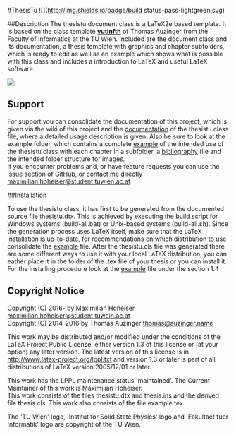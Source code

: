#ThesisTu 
![](http://img.shields.io/badge/build status-pass-lightgreen.svg)


##Description
The thesistu document class is a LaTeX2e based template. It is based on the class template [**vutinfth**](https://gitlab.cg.tuwien.ac.at/auzinger/vutinfth/tree/master) of Thomas Auzinger from the Faculty of Informatics at the TU Wien. Included are the document class and its documentation, a thesis template with graphics and chapter subfolders, which is ready to edit as well as an example which shows what is possible with this class and includes a introduction to LaTeX and useful LaTeX software.  

![](http://i.imgur.com/igzlpF6.jpg)

## Support

For support you can consolidate the documentation of this project, which is given via the wiki of this project and the [documentation](thesistu.pdf) of the thesistu class file, where a detailed usage description is given. Also be sure to look at the example folder, which contains a complete [example](example/example.txt) of the intended use of the thesistu class with each chapter in a subfolder, a [bibliography](example/example.bib) file and the intended folder structure for images.  
If you encounter problems and, or have feature requests you can use the issue section of GitHub, or contact me directly maximilian.hoheiser@student.tuwien.ac.at

##Installation

To use the thesistu class, it has first to be generated from the documented source file thesistu.dtx. This is achieved by executing the build script for Windows systems (build-all.bat) or Unix-based systems (build-all.sh). Since the generation process uses LaTeX itself, make sure that the LaTeX installation is up-to-date, for recommendations on which distribution to use consolidate the [example](example/example.txt) file. After the thesistu.cls file was generated there are some different ways to use it with your local LaTeX distribution, you can eather place it in the folder of the .tex file of your thesis or you can install it. For the installing procedure look at the [example](example/example.tex) file under the section 1.4

## Copyright Notice

Copyright (C) 2016- by Maximilian Hoheiser <maximilian.hoheiser@student.tuwein.ac.at>  
Copyright (C) 2014-2016 by Thomas Auzinger <thomas@auzinger.name>  

This work may be distributed and/or modified under the
conditions of the LaTeX Project Public License, either version 1.3
of this license or (at your option) any later version.
The latest version of this license is in
  http://www.latex-project.org/lppl.txt
and version 1.3 or later is part of all distributions of LaTeX
version 2005/12/01 or later.  

This work has the LPPL maintenance status `maintained'. The Current Maintainer of this work is Maximilian Hoheiser.  
This work consists of the files thesistu.dtx and thesis.ins and the derived file thesis.cls. This work also consists of the file example.tex.  

The 'TU Wien' logo, 'Institut for Solid State Physics' logo and 'Fakultaet fuer !nformatik' logo are copyright of the TU Wien.
